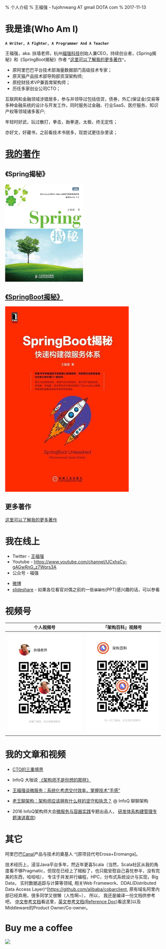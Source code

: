% 个人介绍
% 王福强 - fujohnwang AT gmail DOTA com
% 2017-11-13

# 我是谁(Who Am I)

**`A Writer, A Fighter, A Programmer And A Teacher`**

王福强，aka. 扶墙老师，杭州[福强科技](https://keevol.cn)创始人兼CEO，持续创业者，《Spring揭秘》和《SpringBoot揭秘》作者 ^[这里可以了解我的更多著作](books.html)^。

- 原阿里巴巴平台技术部海量数据部门高级技术专家；
- 原天猫产品技术部导购部资深架构师;
- 原挖财技术VP兼首席架构师；
- 历任多家创业公司CTO；

互联网和金融领域涉猎居多，参与并领导过包括信贷，债券，外汇(保证金)交易等多种金融系统的设计与开发工作，同时服务过金融、行业SaaS、医疗服务、知识产权等领域诸多客户;

年轻时好武，玩过散打，拳击，跆拳道，太极，终无定性；

亦好文，好藏书，之前看技术书居多，现尝试更往杂里读；


# [我的著作](books.html)

## 《Spring揭秘》
<a href="http://product.china-pub.com/195969"><img width="50%" alt="Spring揭秘封面" src="images/unveil_spring_cover.jpg"/></a>

## [《SpringBoot揭秘》](http://product.china-pub.com/4951981)
<a href="http://product.china-pub.com/195969">
<img alt="SpringBoot揭秘封面" src="images/unveil_springboot_cover.jpg"/></a>

## 更多著作

[这里可以了解我的更多著作](books.html)

<!--
<iframe src='https://my.spline.design/shapesanimationcopy-26e4ea6b1f58c206ae1dffb1645eba37/' frameborder='0' width='100%' height='400'></iframe>-->

# 我在线上




* Twitter - [王福强](https://twitter.com/fujohnwang)
* Youtube - <https://www.youtube.com/channel/UCxhsCy-gAGwRnG_z7Wqrs3A>
* 公众号 - 福强
<!--  * ![](images/qrcode_for_gh_4fe672b2e860_258.jpg)-->
* [微博](http://www.weibo.com/fujohnwang)
* [slideshare](http://www.slideshare.net/fujohnwang/) - 如果各位看官对偶之前的一些`骗骗他`(PPT)感兴趣的话，可以参看


# 视频号

| 个人视频号  | 「架构百科」视频号  | 
|:-------------: |:---------------:|
| ![](images/my_shipinhao.pic.jpg) | ![](images/jiagoubaike_shipinhao.pic.jpg) | 





# 我的文章和视频

- [CTO的三重境界](https://time.geekbang.org/column/article/6257)

- InfoQ 大咖说 [《架构师不是你想的那样》](https://mp.weixin.qq.com/s?__biz=MjM5MDE0Mjc4MA==&mid=2650996136&idx=1&sn=e776ba6b7d009f5a67aeae2607b8f377&chksm=bdbf05fb8ac88ced0b10782a6c30fd6495341486140d4523adf086dfa630b16c5a6b061dc87b#rd)

- [王福强谈微服务：系统化考虑交付效率，掌握技术“手感”](http://www.infoq.com/cn/news/2016/09/docker-Scala-Defense-Depth)

- [老王聊架构：架构师应该拥有什么样的坚守和执念？](https://mp.weixin.qq.com/s?__biz=MzA5Nzc4OTA1Mw==&mid=409380311&idx=1&sn=2e652218ff933d4fc09ca29d54f87c08#rd) @ InfoQ 聊聊架构

- 2016 InfoQ架构师大会[微服务与容器实践](http://bj2016.archsummit.com/track/2956)专题出品人， [研发体系构建管理专题演讲嘉宾](http://bj2016.archsummit.com/speakers/202136))

# 其它

阿里巴巴[Canal](https://github.com/alibaba/canal)产品与技术的奠基人 ^[原项目代号Erosa+Eromanga]。

技术经历上，浸淫Java平台多年，然近年更喜Scala（当然，Scala社区从我的角度看不够Pragmatic，但现在已经上了贼船了，也只能安慰自己喜忧参半，没有完美的东西，哈哈哈），
专注于并发并行编程，HPC，分布式系统设计与实现，Big Data， 实时数据追踪与计算等领域,
相关Web Framework、DDAL(Distributed Data Access Layer)^[<https://github.com/alibaba/cobarclient>, 原有域名阿里内部已经弃用，很多同学又很懒（人性啊~）， 所以， 我还是编译一份文档供参考吧， [中文参考文档](/references/cobarclient/zh/index.html)看这里，[英文参考文档(Reference Doc)](/references/cobarclient/en/index.html)看这里]以及Middleware的Product Owner/Co-owner。

# Buy me a coffee 

<a href="https://dun.mianbaoduo.com/@fq" target="_blank"><img src="https://img.niucodata.com/dundunfan-bt.png"></a>
